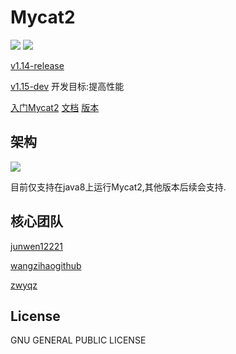 # Mycat2

![](https://github.com/MyCATApache/Mycat2/workflows/Java%20CI%20-%20Mycat2%20Main/badge.svg)
![](https://github.com/MyCATApache/Mycat2/workflows/Java%20CI%20-%20Mycat2%20Dev/badge.svg)

[v1.14-release](https://github.com/MyCATApache/Mycat2/tree/v1.14-release)

[v1.15-dev](https://github.com/MyCATApache/Mycat2/tree/dev)
开发目标:提高性能

[入门Mycat2](https://www.yuque.com/books/share/6606b3b6-3365-4187-94c4-e51116894695/fb2285b811138a442eb850f0127d7ea3)
[文档](https://www.yuque.com/books/share/6606b3b6-3365-4187-94c4-e51116894695)
[版本](http://dl.mycat.org.cn/2.0/1.13-release/)


## 架构

![](https://raw.githubusercontent.com/wiki/MyCATApache/Mycat2/img/stack.png)

目前仅支持在java8上运行Mycat2,其他版本后续会支持.

## 核心团队

[junwen12221](https://github.com/junwen12221)

[wangzihaogithub](https://github.com/wangzihaogithub)

[zwyqz](https://github.com/zwyqz)



## License

GNU GENERAL PUBLIC LICENSE
